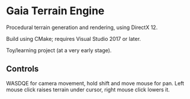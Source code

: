 # Gaia Terrain Engine

Procedural terrain generation and rendering, using DirectX 12.

Build using CMake; requires Visual Studio 2017 or later.

Toy/learning project (at a very early stage).

## Controls

WASDQE for camera movement, hold shift and move mouse for pan. Left mouse click raises terrain under cursor, right mouse click lowers it.
